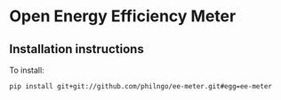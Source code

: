 Open Energy Efficiency Meter
============================

Installation instructions
-------------------------

To install:

    pip install git+git://github.com/philngo/ee-meter.git#egg=ee-meter
